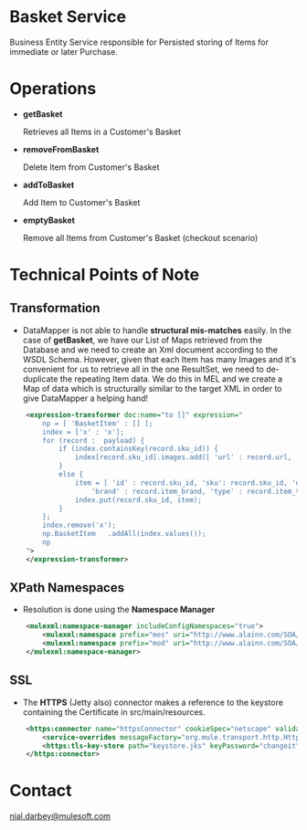 # Basket Service
Business Entity Service responsible for Persisted storing of Items for immediate or later Purchase. 

# Operations
* **getBasket**

  Retrieves all Items in a Customer's Basket
* **removeFromBasket**

  Delete Item from Customer's Basket

* **addToBasket**

  Add Item to Customer's Basket

* **emptyBasket**

  Remove all Items from Customer's Basket (checkout scenario)

# Technical Points of Note

## Transformation
* DataMapper is not able to handle **structural mis-matches** easily. In the case of **getBasket**, we have our List of Maps retrieved from the Database and we need to create an Xml document according to the WSDL Schema. However, given that each Item has many Images and it's convenient for us to retrieve all in the one ResultSet, we need to de-duplicate the repeating Item data. We do this in MEL and we create a Map of data which is structurally similar to the target XML in order to give DataMapper a helping hand!
````xml
	<expression-transformer doc:name="to []" expression="
    	np = [ 'BasketItem' : [] ];
    	index = ['x' : 'x'];
    	for (record :  payload) {
    		if (index.containsKey(record.sku_id)) {
    			index[record.sku_id].images.add([ 'url' : record.url, 'type' : record.image_type_name ]);
    		}
    		else {
    			item = [ 'id' : record.sku_id, 'sku': record.sku_id, 'quantity' : record.quantity, 'name': record.sku_name, 'summary' : record.sku_summary, 'price' : record.price, 'stockQuantity' : record.stock_quantity,
    				'brand' : record.item_brand, 'type' : record.item_type_name, 'images' : [ ['url' : record.url, 'type' : record.image_type_name] ] ];
    			index.put(record.sku_id, item);
    		}
    	};
    	index.remove('x');
    	np.BasketItem	.addAll(index.values());
    	np
    ">
    </expression-transformer>
````
## XPath Namespaces
* Resolution is done using the **Namespace Manager**
````xml
	<mulexml:namespace-manager includeConfigNamespaces="true">
        <mulexml:namespace prefix="mes" uri="http://www.alainn.com/SOA/message/1.0" />
        <mulexml:namespace prefix="mod" uri="http://www.alainn.com/SOA/model/1.0" />
    </mulexml:namespace-manager>
````
## SSL
* The **HTTPS** (Jetty also) connector makes a reference to the keystore containing the Certificate in src/main/resources.
````xml
	<https:connector name="httpsConnector" cookieSpec="netscape" validateConnections="true" sendBufferSize="0" receiveBufferSize="0" receiveBacklog="0" clientSoTimeout="10000" serverSoTimeout="10000" socketSoLinger="0" doc:name="HTTP\HTTPS">
        <service-overrides messageFactory="org.mule.transport.http.HttpMultipartMuleMessageFactory" />
        <https:tls-key-store path="keystore.jks" keyPassword="changeit" storePassword="changeit" />
    </https:connector>
````

# Contact
nial.darbey@mulesoft.com